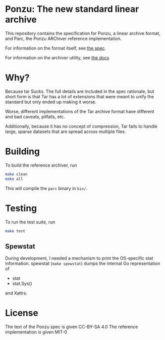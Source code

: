 # Ponzu: The new standard linear archive

This repository contains the specification for Ponzu, a linear archive format, and Parc, the Ponzu ARChiver reference implementation.

For information on the format itself, see [the spec](docs/spec.md).

For information on the archiver utility, see [the docs](docs/parc.md)

# Why? 

Because tar Sucks. The full details are included in the spec rationale, but
short form is that Tar has a lot of extensions that were meant to unify the
standard but only ended up making it worse. 

Worse, different implementations of the Tar archive format have different
and bad caveats, pitfalls, etc. 

Additionally, because it has no concept of compression, Tar fails to handle
large, sparse datasets that are spread across multiple files. 

# Building

To build the reference archiver, run

```sh
make clean
make all
```

This will compile the `parc` binary in `bin/`. 

# Testing

To run the test suite, run 

```sh
make test
```

## Spewstat

During development, I needed a mechanism to print the OS-specific stat information.
spewstat (`make spewstat`) dumps the internal Go representation of

* stat
* stat.Sys()

and Xattrs. 


# License

The text of the Ponzu spec is given CC-BY-SA 4.0
The reference implementation is given MIT-0

